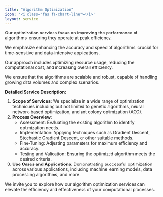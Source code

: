 ```yaml
---
title: "Algorithm Optimization"
icon: '<i class="fas fa-chart-line"></i>'
layout: service
---
```


Our optimization services focus on improving the performance of algorithms, ensuring they operate at peak efficiency.

We emphasize enhancing the accuracy and speed of algorithms, crucial for time-sensitive and data-intensive applications.

Our approach includes optimizing resource usage, reducing the computational cost, and increasing overall efficiency.

We ensure that the algorithms are scalable and robust, capable of handling growing data volumes and complex scenarios.

**Detailed Service Description:**
1. **Scope of Services**: We specialize in a wide range of optimization techniques including but not limited to genetic algorithms, neural network-based optimization, and ant colony optimization (ACO).
2. **Process Overview**:
   - Assessment: Evaluating the existing algorithm to identify optimization needs.
   - Implementation: Applying techniques such as Gradient Descent, Stochastic Gradient Descent, or other suitable methods.
   - Fine-Tuning: Adjusting parameters for maximum efficiency and accuracy.
   - Testing and Validation: Ensuring the optimized algorithm meets the desired criteria.
3. **Use Cases and Applications**: Demonstrating successful optimization across various applications, including machine learning models, data processing algorithms, and more.

We invite you to explore how our algorithm optimization services can elevate the efficiency and effectiveness of your computational processes.
